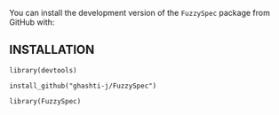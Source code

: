 You can install the development version of the `FuzzySpec` package from GitHub with:

## INSTALLATION

`library(devtools)`

`install_github("ghashti-j/FuzzySpec")`

`library(FuzzySpec)`


